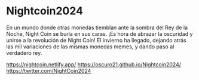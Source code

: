 # Nightcoin2024
En un mundo donde otras monedas tiemblan ante la sombra del Rey de la Noche, Night Coin se burla en sus caras. ¡Es hora de abrazar la oscuridad y unirse a la revolución de Night Coin! El invierno ha llegado, dejando atrás las mil variaciones de las mismas monedas memes, y dando paso al verdadero rey.

https://nightcoin.netlify.app/
https://oscuro21.github.io/Nightcoin2024/
https://twitter.com/NightCoin2024

